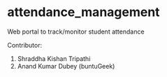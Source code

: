 # attendance_management
Web portal to track/monitor student attendance

Contributor:
1. Shraddha Kishan Tripathi
2. Anand Kumar Dubey (buntuGeek)
